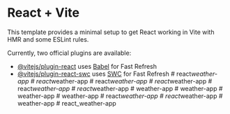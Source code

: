 # React + Vite

This template provides a minimal setup to get React working in Vite with HMR and some ESLint rules.

Currently, two official plugins are available:

- [@vitejs/plugin-react](https://github.com/vitejs/vite-plugin-react/blob/main/packages/plugin-react/README.md) uses [Babel](https://babeljs.io/) for Fast Refresh
- [@vitejs/plugin-react-swc](https://github.com/vitejs/vite-plugin-react-swc) uses [SWC](https://swc.rs/) for Fast Refresh
#   r e a c t _ w e a t h e r - a p p  
 #   r e a c t _ w e a t h e r - a p p  
 #   r e a c t _ w e a t h e r - a p p  
 #   r e a c t _ w e a t h e r - a p p  
 #   r e a c t _ w e a t h e r - a p p  
 #   r e a c t _ w e a t h e r - a p p  
 #   w e a t h e r - a p p  
 #   w e a t h e r - a p p  
 #   w e a t h e r - a p p  
 #   w e a t h e r - a p p  
 #   r e a c t _ w e a t h e r - a p p  
 #   r e a c t _ w e a t h e r - a p p  
 #   w e a t h e r - a p p  
 #   r e a c t _ w e a t h e r - a p p  
 
